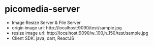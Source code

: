 # picomedia-server

- Image Resize Server & File Server
- origin image url: http://localhost:9090/test/sample.jpg
- resize image url: http://localhost:9090/w_100,h_150/test/sample.jpg
- Client SDK: java, dart, ReactJS
